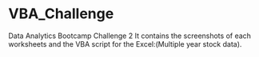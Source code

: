 # VBA_Challenge
Data Analytics Bootcamp Challenge 2
It contains the screenshots of each worksheets and the VBA script for the Excel:(Multiple year stock data). 
